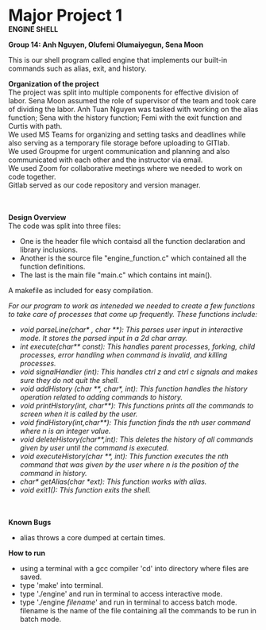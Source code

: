 <b><font size = "+3">Major Project 1</b></font>
    <br>
<b>ENGINE SHELL </b>


<b>Group 14: Anh Nguyen, Olufemi Olumaiyegun, Sena Moon</b>

This is our shell program called engine that implements our built-in commands such as alias, exit, and history. 

<b>Organization of the project</b>
<br>
The project was split into multiple components for effective division of labor. Sena Moon assumed the role of supervisor of the team and took care of dividing the labor.
Anh Tuan Nguyen was tasked with working on the alias function; Sena with the history function; Femi with the exit function and Curtis with path.
<br>
We used MS Teams for organizing and setting tasks and deadlines while also serving as a temporary file storage before uploading to GITlab.
<br>
We used Groupme for urgent communication and planning and also communicated with each other and the instructor via email.
<br>
We used Zoom for collaborative meetings where we needed to work on code together.
<br>
Gitlab served as our code repository and version manager.
<br>
<br>
<br>

<b> Design Overview </b>
<br>
The code was split into three files:
<ul> 
    <li>One is the header file which contaisd all the function declaration and library inclusions.</li>
    <li>Another is the source file "engine_function.c" which contained all the function definitions.</li>
    <li>The last is the main file "main.c" which contains int main().</li>
    </ul>

A makefile as included for easy compilation.

<p><i>For our program to work as inteneded we needed to create a few functions to take care of processes that come up
frequently. These functions include:
<ul>
    <li>void parseLine(char* , char **): This parses user input in interactive mode. It stores the parsed input in a 2d char array.</li>
    <li>int execute(char** const): This handles parent processes, forking, child processes, error handling when command is invalid, and killing processes.</li>
    <li> void signalHandler (int): This handles ctrl z and ctrl c signals and makes sure they do not quit the shell.</li>
    <li>void addHistory (char **, char*, int): This function handles the history operation related to adding commands to history.</li>
    <li>void printHistory(int, char**): This functions prints all the commands to screen when it is called by the user.</li>
    <li>void findHistory(int,char**): This function finds the nth  user command where n is an integer value.</li>
    <li>void deleteHistory(char**,int): This deletes the history of all commands given by user until the command is executed.</li>
    <li> void executeHistory(char **, int): This function executes the nth command that was given by the user where n is the position of the command in history.</li>
    <li> char* getAlias(char *ext): This function works with alias.</li>
    <li> void exit1(): This function exits the shell. </li>
</ul>
</i>
<br>
<br>
<b> Known Bugs </b>
<ul>
<li>alias throws a core dumped at certain times.</li>
</ul>


<b>How to run </b>
<ul>
<li>using a terminal with a gcc compiler 'cd' into directory where files are saved.</li>
<li>type 'make' into terminal.</li>
<li>type './engine' and run in terminal to access interactive mode.</li>
<li>type './engine <i>filename</i>' and run in terminal to access batch mode. filename is the name of the file containing all the commands to be run in batch mode.</li>
